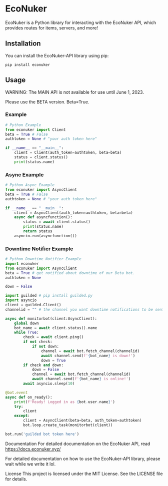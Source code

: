 # EcoNuker

EcoNuker is a Python library for interacting with the EcoNuker API, which provides routes for items, servers, and more!

## Installation

You can install the EcoNuker-API library using pip:

`pip install econuker`

## Usage

WARNING: The MAIN API is not available for use until June 1, 2023.

Please use the BETA version. Beta=True.

### Example

```python
# Python Example
from econuker import Client
beta = True # False
authtoken = None # "your auth token here"

if __name__ == "__main__":
    client = Client(auth_token=authtoken, beta=beta)
    status = client.status()
    print(status.name)
```

### Async Example
```python
# Python Async Example
from econuker import AsyncClient
beta = True # False
authtoken = None # "your auth token here"

if __name__ == "__main__":
    client = AsyncClient(auth_token=authtoken, beta=beta)
    async def asyncfunction():
        status = await client.status()
        print(status.name)
        return status
    asyncio.run(asyncfunction())
```

### Downtime Notifier Example
```python
# Python Downtime Notifier Example
import econuker
from econuker import AsyncClient
beta = True # get notified about downtime of our Beta bot.
authtoken = None

down = False

import guilded # pip install guilded.py
import asyncio
client = guilded.Client()
channelid = "" # the channel you want downtime notifications to be sent to! Make sure your bot has permissions.

async def monitorbot(client:AsyncClient):
    global down
    bot_name = await client.status().name
    while True:
        check = await client.ping()
        if not check:
            if not down:
                channel = await bot.fetch_channel(channelid)
                await channel.send(f'{bot_name} is down!')
                down = True
        if check and down:
            down = False
            channel = await bot.fetch_channel(channelid)
            await channel.send(f'{bot_name} is online!')
        await asyncio.sleep(10)

@bot.event
async def on_ready():
    print(f'Ready! Logged in as {bot.user.name}')
    try:
        client
    except:
        client = AsyncClient(beta=beta, auth_token=authtoken)
        bot.loop.create_task(monitorbot(client))

bot.run('guilded bot token here')
```


Documentation
For detailed documentation on the EcoNuker API, read https://docs.econuker.xyz/

For detailed documentation on how to use the EcoNuker-API library, please wait while we write it lol.

License
This project is licensed under the MIT License. See the LICENSE file for details.